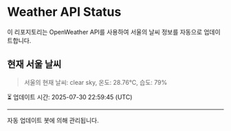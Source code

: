 
# Weather API Status

이 리포지토리는 OpenWeather API를 사용하여 서울의 날씨 정보를 자동으로 업데이트합니다.

## 현재 서울 날씨
> 서울의 현재 날씨: clear sky, 온도: 28.76°C, 습도: 79%

⏳ 업데이트 시간: 2025-07-30 22:59:45 (UTC)

---
자동 업데이트 봇에 의해 관리됩니다.
